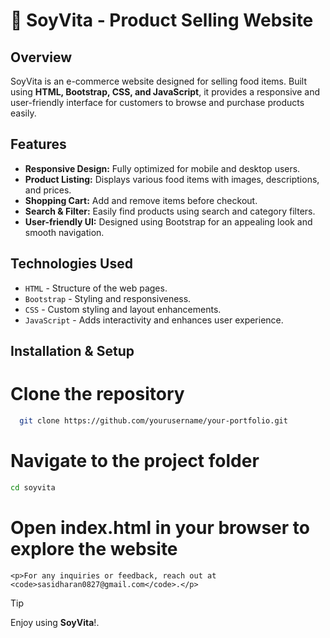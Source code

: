# 🌱 SoyVita - Product Selling Website

## Overview
SoyVita is an e-commerce website designed for selling food items. Built using **HTML, Bootstrap, CSS, and JavaScript**, it provides a responsive and user-friendly interface for customers to browse and purchase products easily.

## Features
- **Responsive Design:** Fully optimized for mobile and desktop users.
- **Product Listing:** Displays various food items with images, descriptions, and prices.
- **Shopping Cart:** Add and remove items before checkout.
- **Search & Filter:** Easily find products using search and category filters.
- **User-friendly UI:** Designed using Bootstrap for an appealing look and smooth navigation.


## Technologies Used
- `HTML` - Structure of the web pages.
- `Bootstrap` - Styling and responsiveness.
- `CSS` - Custom styling and layout enhancements.
- `JavaScript` - Adds interactivity and enhances user experience.

## Installation & Setup
# Clone the repository
 ```bash
   git clone https://github.com/yourusername/your-portfolio.git
   ```

# Navigate to the project folder
```bash
cd soyvita
```
# Open index.html in your browser to explore the website

    <p>For any inquiries or feedback, reach out at <code>sasidharan0827@gmail.com</code>.</p>

> [!TIP]
> Enjoy using <strong>SoyVita</strong>!.
